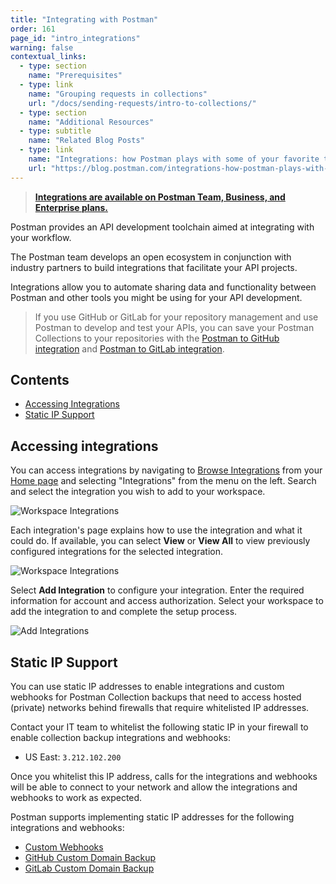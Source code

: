 ```yaml
---
title: "Integrating with Postman"
order: 161
page_id: "intro_integrations"
warning: false
contextual_links:
  - type: section
    name: "Prerequisites"
  - type: link
    name: "Grouping requests in collections"
    url: "/docs/sending-requests/intro-to-collections/"
  - type: section
    name: "Additional Resources"
  - type: subtitle
    name: "Related Blog Posts"
  - type: link
    name: "Integrations: how Postman plays with some of your favorite tools"
    url: "https://blog.postman.com/integrations-how-postman-plays-with-some-of-your-favorite-tools/"
---
```


> __[Integrations are available on Postman Team, Business, and Enterprise plans.](https://www.postman.com/pricing/)__

Postman provides an API development toolchain aimed at integrating with your workflow.

The Postman team develops an open ecosystem in conjunction with industry partners to build integrations that facilitate your API projects.

Integrations allow you to automate sharing data and functionality between Postman and other tools you might be using for your API development.

> If you use GitHub or GitLab for your repository management and use Postman to develop and test your APIs, you can save your Postman Collections to your repositories with the [Postman to GitHub integration](/docs/integrations/available-integrations/github/) and [Postman to GitLab integration](https://learning.postman.com/docs/integrations/available-integrations/gitlab/).

## Contents

* [Accessing Integrations](#accessing-integrations)
* [Static IP Support](#static-ip-support)

## Accessing integrations

You can access integrations by navigating to [Browse Integrations](https://postman.postman.co/integrations/browse) from your [Home page](http://go.postman.co/) and selecting "Integrations" from the menu on the left. Search and select the integration you wish to add to your workspace.

![Workspace Integrations](https://assets.postman.com/postman-docs/browse-integrations.jpg)

Each integration's page explains how to use the integration and what it could do. If available, you can select **View** or **View All** to view previously configured integrations for the selected integration.

![Workspace Integrations](https://assets.postman.com/postman-docs/integrations-from-teammates.jpg)

Select __Add Integration__ to configure your integration. Enter the required information for account and access authorization. Select your workspace to add the integration to and complete the setup process.

![Add Integrations](https://assets.postman.com/postman-docs/add-integration-b.jpg)

## Static IP Support

You can use static IP addresses to enable integrations and custom webhooks for Postman Collection backups that need to access hosted (private) networks behind firewalls that require whitelisted IP addresses.

Contact your IT team to whitelist the following static IP in your firewall to enable collection backup integrations and webhooks:

* US East: `3.212.102.200`

Once you whitelist this IP address, calls for the integrations and webhooks will be able to connect to your network and allow the integrations and webhooks to work as expected.

Postman supports implementing static IP addresses for the following integrations and webhooks:

* [Custom Webhooks](https://learning.postman.com/docs/integrations/webhooks/)
* [GitHub Custom Domain Backup](https://learning.postman.com/docs/integrations/available-integrations/github/#backup-collections-to-github-on-custom-domain)
* [GitLab Custom Domain Backup](https://learning.postman.com/docs/integrations/available-integrations/gitlab/#backup-your-postman-collections-to-gitlab-on-a-custom-domain)
